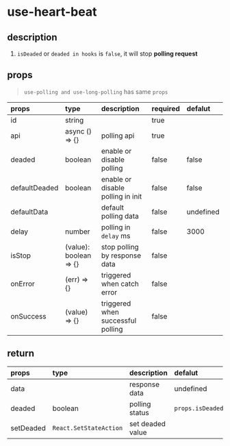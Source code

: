 # use-heart-beat

## description

1. `isDeaded` or `deaded in hooks` is `false`, it will stop **polling request**

## props
> `use-polling and use-long-polling` has same `props`

|props|type|description|required|defalut|
|:---|:---|:---|:---|:---|
|id|string||true||
|api|async () => {}|polling api|true|
|deaded|boolean|enable or disable polling |false|false|
|defaultDeaded|boolean|enable or disable polling in init |false|false|
|defaultData||default polling data |false|undefined|
|delay|number|polling in `delay` ms|false|3000|
|isStop|(value): boolean => {}|stop polling by response data|false||
|onError|(err) => {}|triggered when catch error|false||
|onSuccess|(value) => {}|triggered when successful polling|false||

## return

|props|type|description|defalut|
|:---|:---|:---|:---|
|data||response data|undefined|
|deaded|boolean|polling status|`props.isDeaded`|
|setDeaded|`React.SetStateAction`|set deaded value||